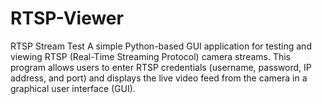# RTSP-Viewer
RTSP Stream Test A simple Python-based GUI application for testing and viewing RTSP (Real-Time Streaming Protocol) camera streams. This program allows users to enter RTSP credentials (username, password, IP address, and port) and displays the live video feed from the camera in a graphical user interface (GUI).
